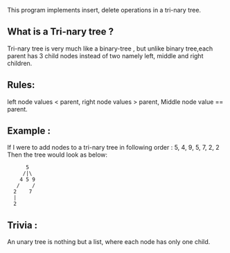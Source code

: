 This program implements insert, delete operations in a tri-nary tree.

What is a Tri-nary tree ?
-------------------------
Tri-nary tree is very much like a binary-tree , but unlike binary tree,each parent has 3 child nodes instead of two namely left, middle and right children.

Rules:
------
left node values < parent, 
right node values > parent,
Middle node value == parent.

Example :
-------------
If I were to add nodes to a tri-nary tree in following order :
5, 4, 9, 5, 7, 2, 2 
Then the tree would look as below:

          5
         /|\
        4 5 9
       /    /
      2    7
      |
      2

Trivia :
--------
An unary tree is nothing but a list, where each node has only one child.
